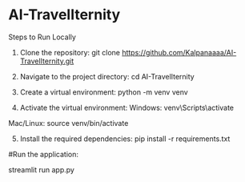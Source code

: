 # AI-TravelIternity

Steps to Run Locally
1. Clone the repository:
git clone https://github.com/Kalpanaaaa/AI-TravelIternity.git

2. Navigate to the project directory:
cd AI-TravelIternity

3. Create a virtual environment:
python -m venv venv

4. Activate the virtual environment:
Windows:
venv\Scripts\activate

Mac/Linux:
source venv/bin/activate

5. Install the required dependencies:
pip install -r requirements.txt

#Run the application:

streamlit run app.py
